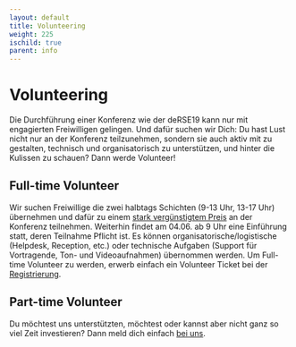 ```yaml
--- 
layout: default
title: Volunteering
weight: 225
ischild: true
parent: info
---
```


# Volunteering

Die Durchführung einer Konferenz wie der deRSE19 kann nur mit engagierten Freiwilligen gelingen. Und dafür suchen wir Dich: Du hast Lust nicht nur an der Konferenz teilzunehmen, sondern sie auch aktiv mit zu gestalten, technisch und organisatorisch zu unterstützen, und hinter die Kulissen zu schauen? Dann werde Volunteer!

## Full-time Volunteer

Wir suchen Freiwillige die zwei halbtags Schichten (9-13 Uhr, 13-17 Uhr) übernehmen und dafür zu einem [stark vergünstigtem Preis](registration.html) an der Konferenz teilnehmen. Weiterhin findet am 04.06. ab 9 Uhr eine Einführung statt, deren Teilnahme Pflicht ist. Es können organisatorische/logistische (Helpdesk, Reception, etc.) oder technische Aufgaben (Support für Vortragende, Ton- und Videoaufnahmen) übernommen werden. Um Full-time Volunteer zu werden, erwerb einfach ein Volunteer Ticket bei der [Registrierung](registration.html).

## Part-time Volunteer

Du möchtest uns unterstützten, möchtest oder kannst aber nicht ganz so viel Zeit investieren? Dann meld dich einfach [bei uns](contact.html).

